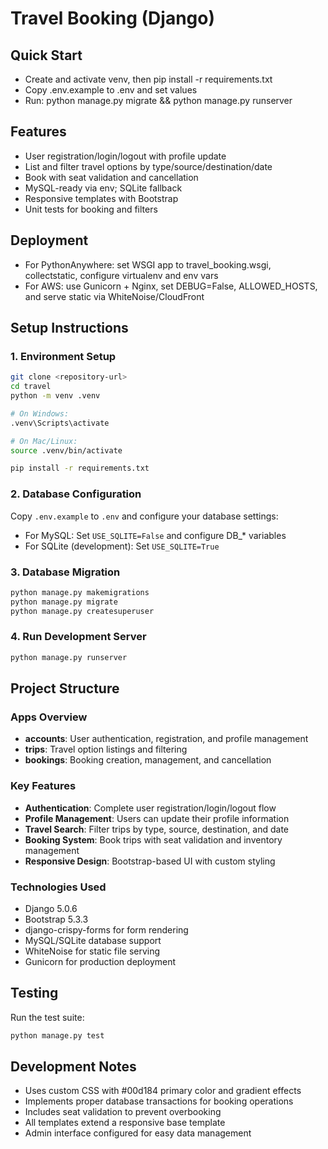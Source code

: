 # Travel Booking (Django)

## Quick Start
- Create and activate venv, then pip install -r requirements.txt
- Copy .env.example to .env and set values
- Run: python manage.py migrate && python manage.py runserver

## Features
- User registration/login/logout with profile update
- List and filter travel options by type/source/destination/date
- Book with seat validation and cancellation
- MySQL-ready via env; SQLite fallback
- Responsive templates with Bootstrap
- Unit tests for booking and filters

## Deployment
- For PythonAnywhere: set WSGI app to travel_booking.wsgi, collectstatic, configure virtualenv and env vars
- For AWS: use Gunicorn + Nginx, set DEBUG=False, ALLOWED_HOSTS, and serve static via WhiteNoise/CloudFront

## Setup Instructions

### 1. Environment Setup
```bash
git clone <repository-url>
cd travel
python -m venv .venv

# On Windows:
.venv\Scripts\activate

# On Mac/Linux:
source .venv/bin/activate

pip install -r requirements.txt
```

### 2. Database Configuration
Copy `.env.example` to `.env` and configure your database settings:
- For MySQL: Set `USE_SQLITE=False` and configure DB_* variables
- For SQLite (development): Set `USE_SQLITE=True`

### 3. Database Migration
```bash
python manage.py makemigrations
python manage.py migrate
python manage.py createsuperuser
```

### 4. Run Development Server
```bash
python manage.py runserver
```

## Project Structure

### Apps Overview
- **accounts**: User authentication, registration, and profile management
- **trips**: Travel option listings and filtering
- **bookings**: Booking creation, management, and cancellation

### Key Features
- **Authentication**: Complete user registration/login/logout flow
- **Profile Management**: Users can update their profile information
- **Travel Search**: Filter trips by type, source, destination, and date
- **Booking System**: Book trips with seat validation and inventory management
- **Responsive Design**: Bootstrap-based UI with custom styling

### Technologies Used
- Django 5.0.6
- Bootstrap 5.3.3
- django-crispy-forms for form rendering
- MySQL/SQLite database support
- WhiteNoise for static file serving
- Gunicorn for production deployment

## Testing
Run the test suite:
```bash
python manage.py test
```

## Development Notes
- Uses custom CSS with #00d184 primary color and gradient effects
- Implements proper database transactions for booking operations
- Includes seat validation to prevent overbooking
- All templates extend a responsive base template
- Admin interface configured for easy data management
